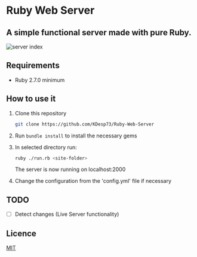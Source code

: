 # Ruby Web Server

## A simple functional server made with pure Ruby.

![server index](https://user-images.githubusercontent.com/63654361/216193983-89083007-d1aa-44f4-b711-60ef24be02ec.png)

## Requirements

* Ruby 2.7.0 minimum

## How to use it

1. Clone this repository

    ```bash
    git clone https://github.com/KDesp73/Ruby-Web-Server
    ```
   
2. Run `bundle install` to install the necessary gems
    
3. In selected directory run: 

    ```bash
    ruby ./run.rb <site-folder>
    ```
    The server is now running on localhost:2000

4. Change the configuration from the 'config.yml' file if necessary

## TODO

- [ ] Detect changes (Live Server functionality)

## Licence

[MIT](https://github.com/KDesp73/Ruby-Web-Server/blob/main/LICENSE)
